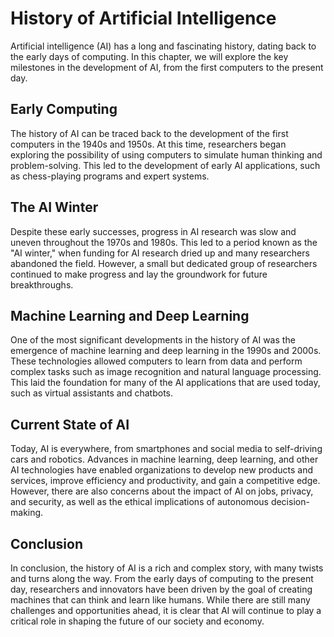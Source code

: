History of Artificial Intelligence
=====================================================================================================

Artificial intelligence (AI) has a long and fascinating history, dating back to the early days of computing. In this chapter, we will explore the key milestones in the development of AI, from the first computers to the present day.

Early Computing
---------------

The history of AI can be traced back to the development of the first computers in the 1940s and 1950s. At this time, researchers began exploring the possibility of using computers to simulate human thinking and problem-solving. This led to the development of early AI applications, such as chess-playing programs and expert systems.

The AI Winter
-------------

Despite these early successes, progress in AI research was slow and uneven throughout the 1970s and 1980s. This led to a period known as the "AI winter," when funding for AI research dried up and many researchers abandoned the field. However, a small but dedicated group of researchers continued to make progress and lay the groundwork for future breakthroughs.

Machine Learning and Deep Learning
----------------------------------

One of the most significant developments in the history of AI was the emergence of machine learning and deep learning in the 1990s and 2000s. These technologies allowed computers to learn from data and perform complex tasks such as image recognition and natural language processing. This laid the foundation for many of the AI applications that are used today, such as virtual assistants and chatbots.

Current State of AI
-------------------

Today, AI is everywhere, from smartphones and social media to self-driving cars and robotics. Advances in machine learning, deep learning, and other AI technologies have enabled organizations to develop new products and services, improve efficiency and productivity, and gain a competitive edge. However, there are also concerns about the impact of AI on jobs, privacy, and security, as well as the ethical implications of autonomous decision-making.

Conclusion
----------

In conclusion, the history of AI is a rich and complex story, with many twists and turns along the way. From the early days of computing to the present day, researchers and innovators have been driven by the goal of creating machines that can think and learn like humans. While there are still many challenges and opportunities ahead, it is clear that AI will continue to play a critical role in shaping the future of our society and economy.
